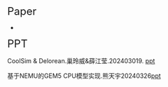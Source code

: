 <font size="5">Paper</font>

*

<font size="5">PPT</font>

CoolSim & Delorean.巢玲威&薛江莹.202403019. [ppt](./assets/slides/CoolSim%26%20delorean%E8%AE%A8%E8%AE%BA_202403019.pptx)

基于NEMU的GEM5 CPU模型实现.熊天宇20240326[ppt](./assets/slides/%E5%9F%BA%E4%BA%8ENEMU%E7%9A%84GEM5%20CPU%E6%A8%A1%E5%9E%8B%E5%AE%9E%E7%8E%B0.pptx)
